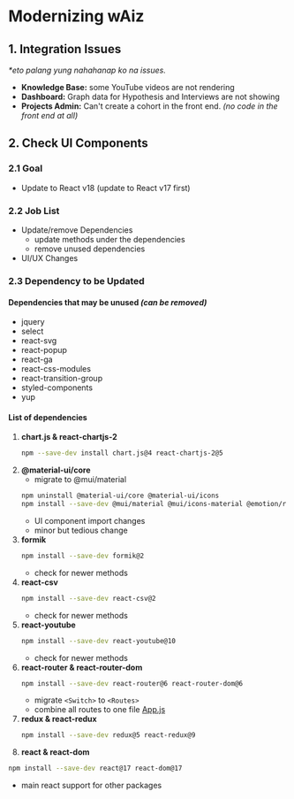 # Modernizing wAiz
## 1. Integration Issues
  _*eto palang yung nahahanap ko na issues._
   - **Knowledge Base:** some YouTube videos are not rendering
   - **Dashboard:** Graph data for Hypothesis and Interviews are not showing
   - **Projects Admin:** Can't create a cohort in the front end. _(no code in the front end at all)_

## 2.  Check UI Components
### 2.1 Goal
- Update to React v18 (update to React v17 first)
### 2.2 Job List 
- Update/remove Dependencies
  - update methods under the dependencies
  - remove unused dependencies
- UI/UX Changes

### 2.3 Dependency to be Updated
#### Dependencies that may be unused _(can be removed)_
- jquery
- select
- react-svg
- react-popup
- react-ga
- react-css-modules
- react-transition-group
- styled-components
- yup
  
#### List of dependencies
1. **chart.js & react-chartjs-2**
   ```bash
   npm --save-dev install chart.js@4 react-chartjs-2@5
   ```
2. **@material-ui/core**
   - migrate to @mui/material
   ```bash
   npm uninstall @material-ui/core @material-ui/icons
   npm install --save-dev @mui/material @mui/icons-material @emotion/react @emotion/styled
   ```
   - UI component import changes
   - minor but tedious change
3. **formik**
   ```bash
   npm install --save-dev formik@2
   ```
   - check for newer methods
4. **react-csv**
   ```bash
   npm install --save-dev react-csv@2
   ```
   - check for newer methods
5. **react-youtube**
   ```bash
   npm install --save-dev react-youtube@10
   ```
   - check for newer methods
6. **react-router & react-router-dom**
   ```bash
   npm install --save-dev react-router@6 react-router-dom@6
   ```
   - migrate `<Switch>` to `<Routes>`
   - combine all routes to one file [App.js](src/components/app.js)
7. **redux & react-redux**
   ```bash
   npm install --save-dev redux@5 react-redux@9
   ```
8.  **react & react-dom**
   ```bash
   npm install --save-dev react@17 react-dom@17
   ```
   - main react support for other packages